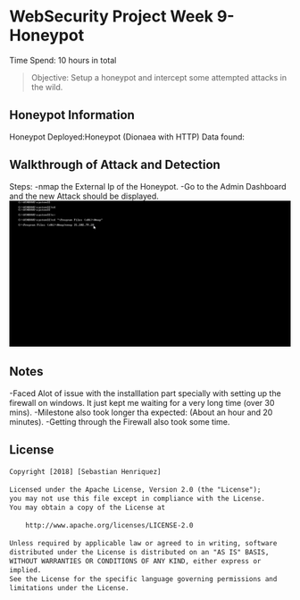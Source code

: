 # WebSecurity Project Week 9- Honeypot

Time Spend: 10 hours in total

> Objective: Setup a honeypot and intercept some attempted attacks in the wild.

## Honeypot Information
Honeypot Deployed:Honeypot (Dionaea with HTTP)
Data found:



## Walkthrough of Attack and Detection
Steps:
-nmap the External Ip of the Honeypot.
-Go to the Admin Dashboard and the new Attack should be displayed.
 ![](Honeypot.gif)



## Notes
-Faced Alot of issue with the installlation part specially with setting up the firewall on windows. It just kept me waiting for a very long time (over 30 mins).
-Milestone also took longer tha expected: (About an hour and 20 minutes).
-Getting through the Firewall also took some time.




## License

    Copyright [2018] [Sebastian Henriquez]

    Licensed under the Apache License, Version 2.0 (the "License");
    you may not use this file except in compliance with the License.
    You may obtain a copy of the License at

        http://www.apache.org/licenses/LICENSE-2.0

    Unless required by applicable law or agreed to in writing, software
    distributed under the License is distributed on an "AS IS" BASIS,
    WITHOUT WARRANTIES OR CONDITIONS OF ANY KIND, either express or implied.
    See the License for the specific language governing permissions and
    limitations under the License.
